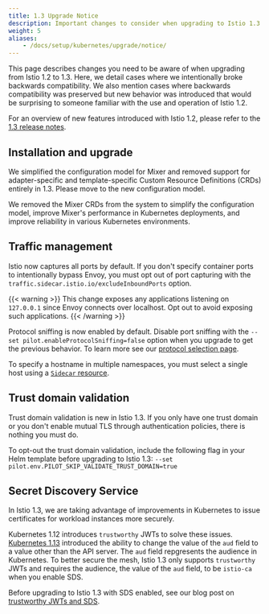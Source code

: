 ```yaml
---
title: 1.3 Upgrade Notice
description: Important changes to consider when upgrading to Istio 1.3.
weight: 5
aliases:
    - /docs/setup/kubernetes/upgrade/notice/
---
```


This page describes changes you need to be aware of when upgrading from
Istio 1.2 to 1.3.  Here, we detail cases where we intentionally broke backwards
compatibility.  We also mention cases where backwards compatibility was
preserved but new behavior was introduced that would be surprising to someone
familiar with the use and operation of Istio 1.2.

For an overview of new features introduced with Istio 1.2, please refer
to the [1.3 release notes](/about/notes/1.3/).

## Installation and upgrade

We simplified the configuration model for Mixer and removed support for
adapter-specific and template-specific Custom Resource Definitions (CRDs)
entirely in 1.3. Please move to the new configuration model.

We removed the Mixer CRDs from the system to simplify the configuration
model, improve Mixer's performance in Kubernetes deployments, and improve
reliability in various Kubernetes environments.

## Traffic management

Istio now captures all ports by default. If you don't specify container ports
to intentionally bypass Envoy, you must opt out of port capturing with the
`traffic.sidecar.istio.io/excludeInboundPorts` option.

{{< warning >}}
This change exposes any applications listening on `127.0.0.1` since Envoy
connects over localhost. Opt out to avoid exposing such applications.
{{< /warning >}}

Protocol sniffing is now enabled by default. Disable port sniffing with the
`--set pilot.enableProtocolSniffing=false` option when you upgrade to get the
previous behavior. To learn more see our [protocol selection page](/docs/ops/traffic-management/protocol-selection/).

To specify a hostname in multiple namespaces, you must select a single host using
a [`Sidecar` resource](/docs/reference/config/networking/v1alpha3/sidecar/).

## Trust domain validation

Trust domain validation is new in Istio 1.3. If you only have one trust domain
or you don't enable mutual TLS through authentication policies, there is nothing
you must do.

To opt-out the trust domain validation, include the following flag in your Helm
template before upgrading to Istio 1.3:
`--set pilot.env.PILOT_SKIP_VALIDATE_TRUST_DOMAIN=true`

## Secret Discovery Service

In Istio 1.3, we are taking advantage of improvements in Kubernetes to issue
certificates for workload instances more securely.

Kubernetes 1.12 introduces `trustworthy` JWTs to solve these issues.
[Kubernetes 1.13](https://github.com/kubernetes/kubernetes/blob/master/CHANGELOG-1.13.md)
introduced the ability to change the value of the `aud` field to a value other
than the API server. The `aud` field repgresents the audience in Kubernetes. To
better secure the mesh, Istio 1.3 only supports `trustworthy` JWTs and requires
the audience, the value of the `aud` field, to be `istio-ca` when you enable
SDS.

Before upgrading to Istio 1.3 with SDS enabled, see our blog post on
[trustworthy JWTs and SDS](/blog/2019/trustworthy-jwt-sds/).

